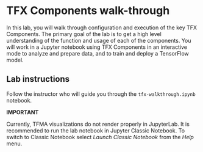 # TFX Components walk-through

In this lab, you will walk through  configuration and execution of the key TFX Components. The primary goal of the lab is to get a high level understanding of the function and usage of each of the components. You will work in a Jupyter notebook using TFX Components in an interactive mode to analyze and prepare data, and to train and deploy a TensorFlow model.


## Lab instructions

Follow the instructor who will guide you through the `tfx-walkthrough.ipynb` notebook.

**IMPORTANT**

Currently, TFMA visualizations do not render properly in JupyterLab. It is recommended to run the lab notebook in Jupyter Classic Notebook. To switch to Classic Notebook select *Launch Classic Notebook* from the *Help* menu.
